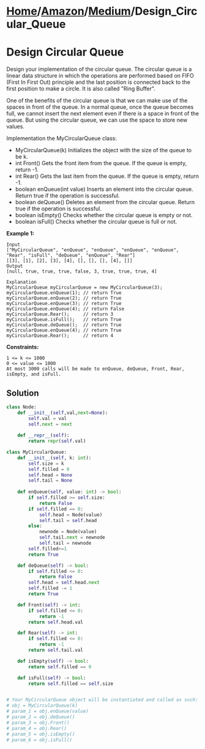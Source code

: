 # [Home](./../..)/[Amazon](./..)/[Medium](./)/Design_Circular_Queue
<h1>Design Circular Queue</h1>

<p>
Design your implementation of the circular queue. The circular queue is a linear data structure in which the operations are performed based on FIFO (First In First Out) principle and the last position is connected back to the first position to make a circle. It is also called "Ring Buffer".

One of the benefits of the circular queue is that we can make use of the spaces in front of the queue. In a normal queue, once the queue becomes full, we cannot insert the next element even if there is a space in front of the queue. But using the circular queue, we can use the space to store new values.

Implementation the MyCircularQueue class:

- MyCircularQueue(k) Initializes the object with the size of the queue to be k.
- int Front() Gets the front item from the queue. If the queue is empty, return -1.
- int Rear() Gets the last item from the queue. If the queue is empty, return -1.
- boolean enQueue(int value) Inserts an element into the circular queue. Return true if the operation is successful.
- boolean deQueue() Deletes an element from the circular queue. Return true if the operation is successful.
- boolean isEmpty() Checks whether the circular queue is empty or not.
- boolean isFull() Checks whether the circular queue is full or not.

</p>

<b>Example 1:</b>

    Input
    ["MyCircularQueue", "enQueue", "enQueue", "enQueue", "enQueue", "Rear", "isFull", "deQueue", "enQueue", "Rear"]
    [[3], [1], [2], [3], [4], [], [], [], [4], []]
    Output
    [null, true, true, true, false, 3, true, true, true, 4]

    Explanation
    MyCircularQueue myCircularQueue = new MyCircularQueue(3);
    myCircularQueue.enQueue(1); // return True
    myCircularQueue.enQueue(2); // return True
    myCircularQueue.enQueue(3); // return True
    myCircularQueue.enQueue(4); // return False
    myCircularQueue.Rear();     // return 3
    myCircularQueue.isFull();   // return True
    myCircularQueue.deQueue();  // return True
    myCircularQueue.enQueue(4); // return True
    myCircularQueue.Rear();     // return 4

 
<b>Constraints:</b>

    1 <= k <= 1000
    0 <= value <= 1000
    At most 3000 calls will be made to enQueue, deQueue, Front, Rear, isEmpty, and isFull.

<h2>Solution</h2>

```python
class Node:
    def __init__(self,val,next=None):
        self.val = val
        self.next = next
        
    def __repr__(self):
        return repr(self.val)

class MyCircularQueue:
    def __init__(self, k: int):
        self.size = k
        self.filled = 0
        self.head = None
        self.tail = None
        
    def enQueue(self, value: int) -> bool:
        if self.filled >= self.size:
            return False
        if self.filled == 0:
            self.head = Node(value)
            self.tail = self.head
        else:
            newnode = Node(value)
            self.tail.next = newnode
            self.tail = newnode
        self.filled+=1
        return True

    def deQueue(self) -> bool:
        if self.filled <= 0:
            return False
        self.head = self.head.next
        self.filled -= 1
        return True

    def Front(self) -> int:
        if self.filled <= 0:
            return -1
        return self.head.val

    def Rear(self) -> int:
        if self.filled <= 0:
            return -1
        return self.tail.val

    def isEmpty(self) -> bool:
        return self.filled == 0

    def isFull(self) -> bool:
        return self.filled == self.size


# Your MyCircularQueue object will be instantiated and called as such:
# obj = MyCircularQueue(k)
# param_1 = obj.enQueue(value)
# param_2 = obj.deQueue()
# param_3 = obj.Front()
# param_4 = obj.Rear()
# param_5 = obj.isEmpty()
# param_6 = obj.isFull()
```
